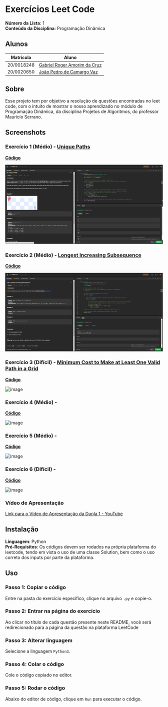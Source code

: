 
# Exercícios Leet Code

**Número da Lista**: 1<br>
**Conteúdo da Disciplina**: Programação Dinâmica<br>

## Alunos
|Matrícula | Aluno |
| -- | -- |
| 20/0018248  |  [Gabriel Roger Amorim da Cruz](https://github.com/GabrielRoger07) |
| 20/0020650  |  [João Pedro de Camargo Vaz](https://github.com/JoaoPedro0803) |

## Sobre 
Esse projeto tem por objetivo a resolução de questões encontradas no leet code, com o intuito de mostrar o nosso aprendizado no módulo de Programação Dinâmica, da disciplina Projetos de Algoritmos, do professor Maurício Serrano.

## Screenshots
### Exercício 1 (Médio) - [Unique Paths](https://leetcode.com/problems/unique-paths/description/)
[**Código**](https://github.com/projeto-de-algoritmos/PD_Exercicios_LeetCode/blob/master/UniquePaths/unique.py)<br>

![image](Assets/uniquePassando.PNG)

### Exercício 2 (Médio) - [Longest Increasing Subsequence](https://leetcode.com/problems/longest-increasing-subsequence/description/)
[**Código**](https://github.com/projeto-de-algoritmos/PD_Exercicios_LeetCode/blob/master/MaiorSubsequenciaCres/maiorSubseqCres.py)<br>

![image](Assets/MaiorSubPassando.PNG)

### Exercício 3 (Difícil) - [Minimum Cost to Make at Least One Valid Path in a Grid](https://leetcode.com/problems/minimum-cost-to-make-at-least-one-valid-path-in-a-grid/description/)
[**Código**]()<br>

![image]()

### Exercício 4 (Médio) - []()
[**Código**]()<br>

![image]()

### Exercício 5 (Médio) - []()
[**Código**]()<br>

![image]()

### Exercício 6 (Difícil) - []()
[**Código**]()<br>

![image]()


### Vídeo de Apresentação
[Link para o Vídeo de Apresentação da Dupla 1 - YouTube]()

## Instalação 
**Linguagem**: Python<br>
**Pré-Requisitos**: Os códigos devem ser rodados na própria plataforma do leetcode, tendo em vista o uso de uma classe Solution, bem como o uso correto dos inputs por parte da plataforma.

## Uso 
### Passo 1: Copiar o código
Entre na pasta do exercício específico, clique no arquivo `.py` e copie-o.

### Passo 2: Entrar na página do exercício
Ao clicar no título de cada questão presente neste README, você será redirecionado para a página da questão na plataforma LeetCode

### Passo 3: Alterar linguagem 
Selecione a linguagem `Python3`.

### Passo 4: Colar o código
Cole o código copiado no editor.

### Passo 5: Rodar o código
Abaixo do editor de código, clique em `Run` para executar o código.




